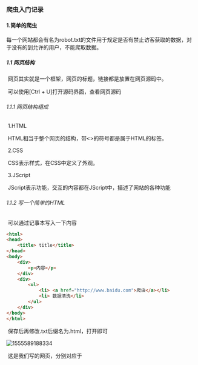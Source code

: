 ### 爬虫入门记录

#### 1.简单的爬虫

​	每一个网站都会有名为robot.txt的文件用于规定是否有禁止访客获取的数据，对于没有的到允许的用户，不能爬取数据。

##### 1.1 网页结构

​	网页其实就是一个框架，网页的标题，链接都是放置在网页源码中。

​	可以使用[Ctrl + U]打开源码界面，查看网页源码

###### 1.1.1 网页结构组成

​	1.HTML

​	HTML相当于整个网页的结构，带<>的符号都是属于HTML的标签。

​	2.CSS

​	CSS表示样式，在CSS中定义了外观。

​	3.JScript

​	JScript表示功能，交互的内容都在JScript中，描述了网站的各种功能

###### 1.1.2 写一个简单的HTML

​	可以通过记事本写入一下内容

```html
<html>
<head>
	<title> title</title>
</head>
<body>
	<div>
		<p>内容</p>
	</div>
	<div>
		<ul>
			<li> <a href="http://www.baidu.com">爬虫</a></li>
			<li> 数据清洗</li>
		</ul>
	</div>
</body>
</html>
```

​	保存后再修改.txt后缀名为.html，打开即可

![1555589188334](D:\typora\1555589188334.png)

​	这是我们写的网页，分别对应于<title>, <p>, <li>三个标题。

##### 1.2 使用request库请求网站

**爬虫的基本原理**

​	1.Resquest(请求)：向服务器发送访问请求。

​	2.Response(响应)：服务器在接收到用户的请求后，会验证请求的有效性，并向用户(客户端)发送响应请求。

**网页(http)的请求方式**

​	GET：最常见的请求方式，把参数包含在URL中。

​	POST：需要通过另外步骤上传参数，可以修改header信息。

###### 1.2.1 使用GET方式抓取数据

​	在浏览器中，较常使用的两种操作：

​	**Ctrl + U**：查看网页源码界面，可以查看网页的标题等。

​		![1556448918219](D:\typora\1556448918219.png)

​	**F12**：查看网页的动态操作，如请求，包等等，如下图。

​		![1556449083679](D:\typora\1556449083679.png)

```python
import requests
url = "http://www.cntour.cn"
strhtml = requests.get(url)	# 直接通过resquest库中的get方法访问
print(strhtml.text)			# .text方法返回网页源码的信息
```

###### 1.2.2 使用POST方式抓取数据

​	POST方式需要配合浏览器进行操作。

​	例如，访问百度翻译，并输入汉字进行翻译，这个就是使用POST的形式。

![1556449929321](D:\typora\1556449929321.png)

​	输入文字点翻译

![1556450023243](D:\typora\1556450023243.png)

​	点击preview查看获取的信息的格式

![1556450115514](D:\typora\1556450115514.png)

​	这些就是我们查找到的结果。

下面是使用POST方式使用有道翻译的代码，postf方式需要构建请求头，所以需要额外的信息。

![1556450442153](D:\typora\1556450442153.png)

![1556450538608](D:\typora\1556450538608.png)

```python
import requests
import json
def get_translate_data(word = None):
    url = 'http://fanyi.youdao.com/translate?smartresult=dict&smartresult=rule'
    # data省略了较多信息，但是这两个不能省
    data = {'i': '中国',
    'doctype': 'json',
    }
    # 这里是request header的信息，需要这两个作为参数，传给服务器才可以
    headers = {
        'Host': 'fanyi.youdao.com',
        'Origin': 'http://fanyi.youdao.com',
        'Referer': 'http://fanyi.youdao.com/',
        'User-Agent': 'Mozilla/5.0 (Windows NT 6.1; Win64; x64) AppleWebKit/537.36 (KHTML, like Gecko) Chrome/70.0.3538.110 Safari/537.36',
        'X-Requested-With': 'XMLHttpRequest'
    }
    req = requests.post(url, data=data, headers=headers)
    # 使用utf-8格式解码
    html = req.content.decode('utf-8')
    data = json.loads(html)
    print("翻译结果：{}".format((data['translateResult'][0][0]['tgt'])))

if __name__ == "__main__":
    get_translate_data()
```

##### 1.3 使用Beautiful Soup解析网页并清洗

​	由于我们已经可以抓取网页上的源码，所以需要通过第三方库解析网页源码。

​	例如抽取网页的标题。通过右键标题并点击检查，可以找到标题所对应的源码。

![1556451977689](D:\typora\1556451977689.png)

![1556452106063](D:\typora\1556452106063.png)

​	在源码处，右键后选择Copy至Copy selector，可获得当前标题的路径

![1556452217680](D:\typora\1556452217680.png)

​	

```python
url = "http://www.cntour.cn"
strhtml = requests.get(url)
# HTML文档会转换成Unicode格式，通过Beautiful格式的解析器进行解析
soup = BeautifulSoup(strhtml.text, 'lxml')
'''
源码路径：
#main > div > div.mtop.firstMod.clearfix > div.centerBox > ul.newsList > li:nth-child(1) > a	
将:后的文字删除，即可获得路径，通过soup包即可获得。
'''
data = soup.select('#main > div > div.mtop.firstMod.clearfix > div.centerBox > ul.newsList > li > a')
print(data)
# 下面是清洗数据部分，使用select是获取了目标的HTML代码，还没有把数据提取出来。
for item in data:
    result = {
        # 标题在a标签中，提取标签正文用get_text()方法
        'title':item.get_text(),
        # 提取href属性使用get方法，
        'link':item.get('href'),
        'ID':re.findall('\d+', item.get('href'))
    }
    print(result)
```

##### 1.4 爬虫攻防战

​	在反爬虫阶段可以使用如下的一些方法。

​	1.在request headers中构建自己的请求头。

​		如同post部分代码中创建的一样。

​		get方法也可以创建，使用的方法如下

```python
# 使用headers头信息
headers = {
        'Host': 'fanyi.youdao.com',
        'Origin': 'http://fanyi.youdao.com',
        'Referer': 'http://fanyi.youdao.com/',
        'User-Agent': 'Mozilla/5.0 (Windows NT 6.1; Win64; x64) AppleWebKit/537.36 (KHTML, like Gecko) Chrome/70.0.3538.110 Safari/537.36',
        'X-Requested-With': 'XMLHttpRequest'
    } 
response = requests.get(url, headers = headers)
```

​	2.在爬虫阶段增设延时功能，

​		原因是在一个ip中出现频繁访问的情况是反人类的，所以需要增加访问时间降低频率。

```python
time.sleep(3)		# 延时3秒
```

​	3. 构建自己的代理池，防止ip被封锁

```python
proxies = {
    "http": "http://10.110.1.10:3128",
    "https": "http://10.110.1.10:1080"
}
response = request.get(url, proxies=proxies)
```

